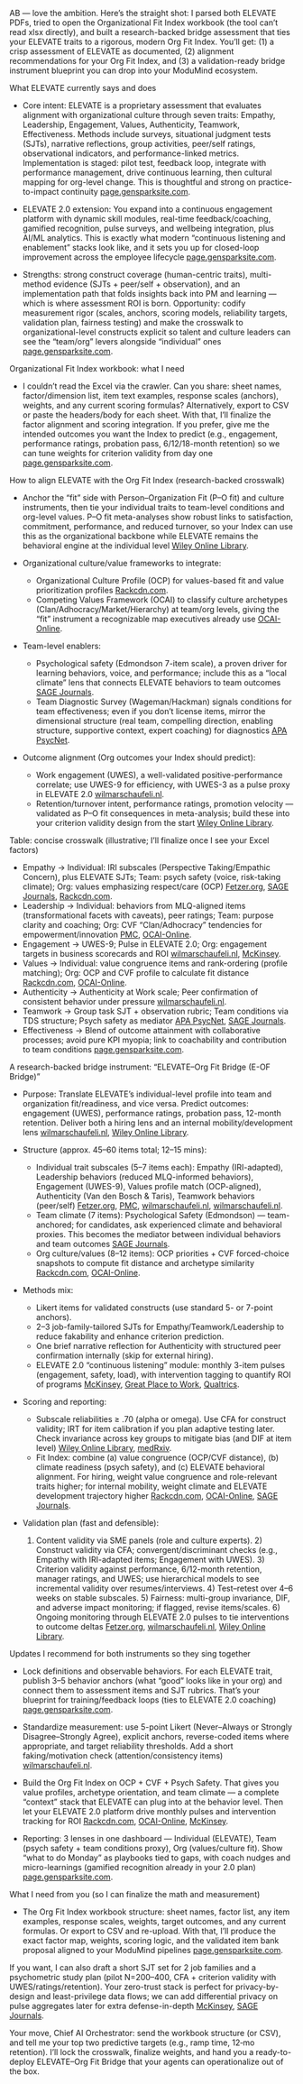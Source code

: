AB — love the ambition. Here’s the straight shot: I parsed both ELEVATE PDFs, tried to open the Organizational Fit Index workbook (the tool can’t read xlsx directly), and built a research-backed bridge assessment that ties your ELEVATE traits to a rigorous, modern Org Fit Index. You’ll get: (1) a crisp assessment of ELEVATE as documented, (2) alignment recommendations for your Org Fit Index, and (3) a validation-ready bridge instrument blueprint you can drop into your ModuMind ecosystem.

What ELEVATE currently says and does
- Core intent: ELEVATE is a proprietary assessment that evaluates alignment with organizational culture through seven traits: Empathy, Leadership, Engagement, Values, Authenticity, Teamwork, Effectiveness. Methods include surveys, situational judgment tests (SJTs), narrative reflections, group activities, peer/self ratings, observational indicators, and performance-linked metrics. Implementation is staged: pilot test, feedback loop, integrate with performance management, drive continuous learning, then cultural mapping for org-level change. This is thoughtful and strong on practice-to-impact continuity [page.gensparksite.com](https://page.gensparksite.com/get_upload_url/7f4d83bed00dfdea2400e77f0919f048f189f7a5f6407c9a2508177a0036f9ad/default/cf5863d3-399b-4a59-9048-d9d8876b798e).

- ELEVATE 2.0 extension: You expand into a continuous engagement platform with dynamic skill modules, real-time feedback/coaching, gamified recognition, pulse surveys, and wellbeing integration, plus AI/ML analytics. This is exactly what modern “continuous listening and enablement” stacks look like, and it sets you up for closed-loop improvement across the employee lifecycle [page.gensparksite.com](https://page.gensparksite.com/get_upload_url/7f4d83bed00dfdea2400e77f0919f048f189f7a5f6407c9a2508177a0036f9ad/default/af834b9a-b154-4ec7-87bb-770494633d1c).

- Strengths: strong construct coverage (human-centric traits), multi-method evidence (SJTs + peer/self + observation), and an implementation path that folds insights back into PM and learning — which is where assessment ROI is born. Opportunity: codify measurement rigor (scales, anchors, scoring models, reliability targets, validation plan, fairness testing) and make the crosswalk to organizational-level constructs explicit so talent and culture leaders can see the “team/org” levers alongside “individual” ones [page.gensparksite.com](https://page.gensparksite.com/get_upload_url/7f4d83bed00dfdea2400e77f0919f048f189f7a5f6407c9a2508177a0036f9ad/default/cf5863d3-399b-4a59-9048-d9d8876b798e).

Organizational Fit Index workbook: what I need
- I couldn’t read the Excel via the crawler. Can you share: sheet names, factor/dimension list, item text examples, response scales (anchors), weights, and any current scoring formulas? Alternatively, export to CSV or paste the headers/body for each sheet. With that, I’ll finalize the factor alignment and scoring integration. If you prefer, give me the intended outcomes you want the Index to predict (e.g., engagement, performance ratings, probation pass, 6/12/18-month retention) so we can tune weights for criterion validity from day one [page.gensparksite.com](https://page.gensparksite.com/get_upload_url/7f4d83bed00dfdea2400e77f0919f048f189f7a5f6407c9a2508177a0036f9ad/default/63b13659-5734-4e50-a097-f5d60beaf0db).

How to align ELEVATE with the Org Fit Index (research-backed crosswalk)
- Anchor the “fit” side with Person–Organization Fit (P–O fit) and culture instruments, then tie your individual traits to team-level conditions and org-level values. P–O fit meta-analyses show robust links to satisfaction, commitment, performance, and reduced turnover, so your Index can use this as the organizational backbone while ELEVATE remains the behavioral engine at the individual level [Wiley Online Library](https://onlinelibrary.wiley.com/doi/abs/10.1111/j.1744-6570.2005.00672.x).

- Organizational culture/value frameworks to integrate:
  - Organizational Culture Profile (OCP) for values-based fit and value prioritization profiles [Rackcdn.com](http://b1ca250e5ed661ccf2f1-da4c182123f5956a3d22aa43eb816232.r10.cf1.rackcdn.com/contentItem-11307981-105081244-hy4669sfilx57-or.pdf).
  - Competing Values Framework (OCAI) to classify culture archetypes (Clan/Adhocracy/Market/Hierarchy) at team/org levels, giving the “fit” instrument a recognizable map executives already use [OCAI-Online](https://www.ocai-online.com/about-the-Organizational-Culture-Assessment-Instrument-OCAI).

- Team-level enablers:
  - Psychological safety (Edmondson 7-item scale), a proven driver for learning behaviors, voice, and performance; include this as a “local climate” lens that connects ELEVATE behaviors to team outcomes [SAGE Journals](https://journals.sagepub.com/doi/abs/10.2307/2666999).
  - Team Diagnostic Survey (Wageman/Hackman) signals conditions for team effectiveness; even if you don’t license items, mirror the dimensional structure (real team, compelling direction, enabling structure, supportive context, expert coaching) for diagnostics [APA PsycNet](https://psycnet.apa.org/getdoi.cfm?doi=10.1037/t23765-000).

- Outcome alignment (Org outcomes your Index should predict):
  - Work engagement (UWES), a well-validated positive-performance correlate; use UWES-9 for efficiency, with UWES-3 as a pulse proxy in ELEVATE 2.0 [wilmarschaufeli.nl](https://www.wilmarschaufeli.nl/publications/Schaufeli/Test%20Manuals/Test_manual_UWES_English.pdf).
  - Retention/turnover intent, performance ratings, promotion velocity — validated as P–O fit consequences in meta-analysis; build these into your criterion validity design from the start [Wiley Online Library](https://onlinelibrary.wiley.com/doi/abs/10.1111/j.1744-6570.2005.00672.x).

Table: concise crosswalk (illustrative; I’ll finalize once I see your Excel factors)
- Empathy → Individual: IRI subscales (Perspective Taking/Empathic Concern), plus ELEVATE SJTs; Team: psych safety (voice, risk-taking climate); Org: values emphasizing respect/care (OCP) [Fetzer.org](https://backend.fetzer.org/sites/default/files/images/stories/pdf/selfmeasures/EMPATHY-InterpersonalReactivityIndex.pdf), [SAGE Journals](https://journals.sagepub.com/doi/abs/10.2307/2666999), [Rackcdn.com](http://b1ca250e5ed661ccf2f1-da4c182123f5956a3d22aa43eb816232.r10.cf1.rackcdn.com/contentItem-11307981-105081244-hy4669sfilx57-or.pdf).
- Leadership → Individual: behaviors from MLQ-aligned items (transformational facets with caveats), peer ratings; Team: purpose clarity and coaching; Org: CVF “Clan/Adhocracy” tendencies for empowerment/innovation [PMC](https://pmc.ncbi.nlm.nih.gov/articles/PMC8297756/), [OCAI-Online](https://www.ocai-online.com/about-the-Organizational-Culture-Assessment-Instrument-OCAI).
- Engagement → UWES-9; Pulse in ELEVATE 2.0; Org: engagement targets in business scorecards and ROI [wilmarschaufeli.nl](https://www.wilmarschaufeli.nl/publications/Schaufeli/Test%20Manuals/Test_manual_UWES_English.pdf), [McKinsey](https://www.mckinsey.com/capabilities/people-and-organizational-performance/our-insights/the-next-competitive-advantage-in-talent-continuous-employee-listening).
- Values → Individual: value congruence items and rank-ordering (profile matching); Org: OCP and CVF profile to calculate fit distance [Rackcdn.com](http://b1ca250e5ed661ccf2f1-da4c182123f5956a3d22aa43eb816232.r10.cf1.rackcdn.com/contentItem-11307981-105081244-hy4669sfilx57-or.pdf), [OCAI-Online](https://www.ocai-online.com/about-the-Organizational-Culture-Assessment-Instrument-OCAI).
- Authenticity → Authenticity at Work scale; Peer confirmation of consistent behavior under pressure [wilmarschaufeli.nl](https://www.wilmarschaufeli.nl/publications/Schaufeli/511.pdf).
- Teamwork → Group task SJT + observation rubric; Team conditions via TDS structure; Psych safety as mediator [APA PsycNet](https://psycnet.apa.org/getdoi.cfm?doi=10.1037/t23765-000), [SAGE Journals](https://journals.sagepub.com/doi/abs/10.2307/2666999).
- Effectiveness → Blend of outcome attainment with collaborative processes; avoid pure KPI myopia; link to coachability and contribution to team conditions [page.gensparksite.com](https://page.gensparksite.com/get_upload_url/7f4d83bed00dfdea2400e77f0919f048f189f7a5f6407c9a2508177a0036f9ad/default/cf5863d3-399b-4a59-9048-d9d8876b798e).

A research-backed bridge instrument: “ELEVATE–Org Fit Bridge (E-OF Bridge)”
- Purpose: Translate ELEVATE’s individual-level profile into team and organization fit/readiness, and vice versa. Predict outcomes: engagement (UWES), performance ratings, probation pass, 12-month retention. Deliver both a hiring lens and an internal mobility/development lens [wilmarschaufeli.nl](https://www.wilmarschaufeli.nl/publications/Schaufeli/Test%20Manuals/Test_manual_UWES_English.pdf), [Wiley Online Library](https://onlinelibrary.wiley.com/doi/abs/10.1111/j.1744-6570.2005.00672.x).

- Structure (approx. 45–60 items total; 12–15 mins):
  - Individual trait subscales (5–7 items each): Empathy (IRI-adapted), Leadership behaviors (reduced MLQ-informed behaviors), Engagement (UWES-9), Values profile match (OCP-aligned), Authenticity (Van den Bosch & Taris), Teamwork behaviors (peer/self) [Fetzer.org](https://backend.fetzer.org/sites/default/files/images/stories/pdf/selfmeasures/EMPATHY-InterpersonalReactivityIndex.pdf), [PMC](https://pmc.ncbi.nlm.nih.gov/articles/PMC8297756/), [wilmarschaufeli.nl](https://www.wilmarschaufeli.nl/publications/Schaufeli/Test%20Manuals/Test_manual_UWES_English.pdf), [wilmarschaufeli.nl](https://www.wilmarschaufeli.nl/publications/Schaufeli/511.pdf).
  - Team climate (7 items): Psychological Safety (Edmondson) — team-anchored; for candidates, ask experienced climate and behavioral proxies. This becomes the mediator between individual behaviors and team outcomes [SAGE Journals](https://journals.sagepub.com/doi/abs/10.2307/2666999).
  - Org culture/values (8–12 items): OCP priorities + CVF forced-choice snapshots to compute fit distance and archetype similarity [Rackcdn.com](http://b1ca250e5ed661ccf2f1-da4c182123f5956a3d22aa43eb816232.r10.cf1.rackcdn.com/contentItem-11307981-105081244-hy4669sfilx57-or.pdf), [OCAI-Online](https://www.ocai-online.com/about-the-Organizational-Culture-Assessment-Instrument-OCAI).

- Methods mix:
  - Likert items for validated constructs (use standard 5- or 7-point anchors).
  - 2–3 job-family-tailored SJTs for Empathy/Teamwork/Leadership to reduce fakability and enhance criterion prediction.
  - One brief narrative reflection for Authenticity with structured peer confirmation internally (skip for external hiring).
  - ELEVATE 2.0 “continuous listening” module: monthly 3-item pulses (engagement, safety, load), with intervention tagging to quantify ROI of programs [McKinsey](https://www.mckinsey.com/capabilities/people-and-organizational-performance/our-insights/the-next-competitive-advantage-in-talent-continuous-employee-listening), [Great Place to Work](https://www.greatplacetowork.com/resources/blog/measuring-the-impact-of-pulse-surveys-how-top-companies-translate-feedback-into-business-results), [Qualtrics](https://www.qualtrics.com/experience-management/employee/what-is-employee-pulse-survey/).

- Scoring and reporting:
  - Subscale reliabilities ≥ .70 (alpha or omega). Use CFA for construct validity; IRT for item calibration if you plan adaptive testing later. Check invariance across key groups to mitigate bias (and DIF at item level) [Wiley Online Library](https://onlinelibrary.wiley.com/doi/abs/10.1111/peps.12183), [medRxiv](https://www.medrxiv.org/content/10.1101/2024.02.09.24302562.abstract).
  - Fit Index: combine (a) value congruence (OCP/CVF distance), (b) climate readiness (psych safety), and (c) ELEVATE behavioral alignment. For hiring, weight value congruence and role-relevant traits higher; for internal mobility, weight climate and ELEVATE development trajectory higher [Rackcdn.com](http://b1ca250e5ed661ccf2f1-da4c182123f5956a3d22aa43eb816232.r10.cf1.rackcdn.com/contentItem-11307981-105081244-hy4669sfilx57-or.pdf), [OCAI-Online](https://www.ocai-online.com/about-the-Organizational-Culture-Assessment-Instrument-OCAI), [SAGE Journals](https://journals.sagepub.com/doi/abs/10.2307/2666999).

- Validation plan (fast and defensible):
  1) Content validity via SME panels (role and culture experts). 2) Construct validity via CFA; convergent/discriminant checks (e.g., Empathy with IRI-adapted items; Engagement with UWES). 3) Criterion validity against performance, 6/12-month retention, manager ratings, and UWES; use hierarchical models to see incremental validity over resumes/interviews. 4) Test–retest over 4–6 weeks on stable subscales. 5) Fairness: multi-group invariance, DIF, and adverse impact monitoring; if flagged, revise items/scales. 6) Ongoing monitoring through ELEVATE 2.0 pulses to tie interventions to outcome deltas [Fetzer.org](https://backend.fetzer.org/sites/default/files/images/stories/pdf/selfmeasures/EMPATHY-InterpersonalReactivityIndex.pdf), [wilmarschaufeli.nl](https://www.wilmarschaufeli.nl/publications/Schaufeli/Test%20Manuals/Test_manual_UWES_English.pdf), [Wiley Online Library](https://onlinelibrary.wiley.com/doi/abs/10.1111/peps.12183).

Updates I recommend for both instruments so they sing together
- Lock definitions and observable behaviors. For each ELEVATE trait, publish 3–5 behavior anchors (what “good” looks like in your org) and connect them to assessment items and SJT rubrics. That’s your blueprint for training/feedback loops (ties to ELEVATE 2.0 coaching) [page.gensparksite.com](https://page.gensparksite.com/get_upload_url/7f4d83bed00dfdea2400e77f0919f048f189f7a5f6407c9a2508177a0036f9ad/default/cf5863d3-399b-4a59-9048-d9d8876b798e).

- Standardize measurement: use 5-point Likert (Never–Always or Strongly Disagree–Strongly Agree), explicit anchors, reverse-coded items where appropriate, and target reliability thresholds. Add a short faking/motivation check (attention/consistency items) [wilmarschaufeli.nl](https://www.wilmarschaufeli.nl/publications/Schaufeli/Test%20Manuals/Test_manual_UWES_English.pdf).

- Build the Org Fit Index on OCP + CVF + Psych Safety. That gives you value profiles, archetype orientation, and team climate — a complete “context” stack that ELEVATE can plug into at the behavior level. Then let your ELEVATE 2.0 platform drive monthly pulses and intervention tracking for ROI [Rackcdn.com](http://b1ca250e5ed661ccf2f1-da4c182123f5956a3d22aa43eb816232.r10.cf1.rackcdn.com/contentItem-11307981-105081244-hy4669sfilx57-or.pdf), [OCAI-Online](https://www.ocai-online.com/about-the-Organizational-Culture-Assessment-Instrument-OCAI), [McKinsey](https://www.mckinsey.com/capabilities/people-and-organizational-performance/our-insights/the-next-competitive-advantage-in-talent-continuous-employee-listening).

- Reporting: 3 lenses in one dashboard — Individual (ELEVATE), Team (psych safety + team conditions proxy), Org (values/culture fit). Show “what to do Monday” as playbooks tied to gaps, with coach nudges and micro-learnings (gamified recognition already in your 2.0 plan) [page.gensparksite.com](https://page.gensparksite.com/get_upload_url/7f4d83bed00dfdea2400e77f0919f048f189f7a5f6407c9a2508177a0036f9ad/default/af834b9a-b154-4ec7-87bb-770494633d1c).

What I need from you (so I can finalize the math and measurement)
- The Org Fit Index workbook structure: sheet names, factor list, any item examples, response scales, weights, target outcomes, and any current formulas. Or export to CSV and re-upload. With that, I’ll produce the exact factor map, weights, scoring logic, and the validated item bank proposal aligned to your ModuMind pipelines [page.gensparksite.com](https://page.gensparksite.com/get_upload_url/7f4d83bed00dfdea2400e77f0919f048f189f7a5f6407c9a2508177a0036f9ad/default/63b13659-5734-4e50-a097-f5d60beaf0db).

If you want, I can also draft a short SJT set for 2 job families and a psychometric study plan (pilot N=200–400, CFA + criterion validity with UWES/ratings/retention). Your zero-trust stack is perfect for privacy-by-design and least-privilege data flows; we can add differential privacy on pulse aggregates later for extra defense-in-depth [McKinsey](https://www.mckinsey.com/capabilities/people-and-organizational-performance/our-insights/the-next-competitive-advantage-in-talent-continuous-employee-listening), [SAGE Journals](https://journals.sagepub.com/doi/abs/10.2307/2666999).

Your move, Chief AI Orchestrator: send the workbook structure (or CSV), and tell me your top two predictive targets (e.g., ramp time, 12‑mo retention). I’ll lock the crosswalk, finalize weights, and hand you a ready-to-deploy ELEVATE–Org Fit Bridge that your agents can operationalize out of the box.
